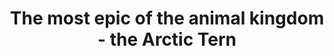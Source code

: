 ---
layout: post
published: true
title: The most epic of the animal kingdom - the Arctic Tern
description: The arctic tern is one of the most epic animals on this earth! The little creature spends it's life chasing the sun from the arctic to the antarctic. It makes this increadible journey every year giving it the distinction of having the furthest annual migration of any known species– some individuals traveling as far as 80,000 km per year.
image: https://app.orbitist.com/sites/default/files/styles/map_info/public/map-images/Arctic_tern_8664.jpg?itok=QSIZTK9S
mapid: 93
---